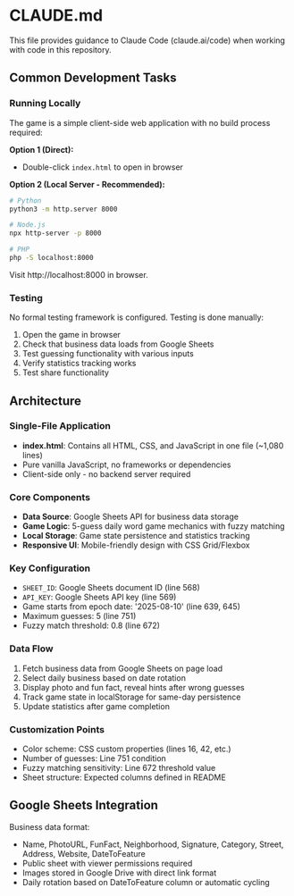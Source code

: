 # CLAUDE.md

This file provides guidance to Claude Code (claude.ai/code) when working with code in this repository.

## Common Development Tasks

### Running Locally
The game is a simple client-side web application with no build process required:

**Option 1 (Direct):**
- Double-click `index.html` to open in browser

**Option 2 (Local Server - Recommended):**
```bash
# Python
python3 -m http.server 8000

# Node.js
npx http-server -p 8000

# PHP
php -S localhost:8000
```

Visit http://localhost:8000 in browser.

### Testing
No formal testing framework is configured. Testing is done manually:
1. Open the game in browser
2. Check that business data loads from Google Sheets
3. Test guessing functionality with various inputs
4. Verify statistics tracking works
5. Test share functionality

## Architecture

### Single-File Application
- **index.html**: Contains all HTML, CSS, and JavaScript in one file (~1,080 lines)
- Pure vanilla JavaScript, no frameworks or dependencies
- Client-side only - no backend server required

### Core Components
- **Data Source**: Google Sheets API for business data storage
- **Game Logic**: 5-guess daily word game mechanics with fuzzy matching
- **Local Storage**: Game state persistence and statistics tracking
- **Responsive UI**: Mobile-friendly design with CSS Grid/Flexbox

### Key Configuration
- `SHEET_ID`: Google Sheets document ID (line 568)
- `API_KEY`: Google Sheets API key (line 569)
- Game starts from epoch date: '2025-08-10' (line 639, 645)
- Maximum guesses: 5 (line 751)
- Fuzzy match threshold: 0.8 (line 672)

### Data Flow
1. Fetch business data from Google Sheets on page load
2. Select daily business based on date rotation
3. Display photo and fun fact, reveal hints after wrong guesses
4. Track game state in localStorage for same-day persistence
5. Update statistics after game completion

### Customization Points
- Color scheme: CSS custom properties (lines 16, 42, etc.)
- Number of guesses: Line 751 condition
- Fuzzy matching sensitivity: Line 672 threshold value
- Sheet structure: Expected columns defined in README

## Google Sheets Integration
Business data format:
- Name, PhotoURL, FunFact, Neighborhood, Signature, Category, Street, Address, Website, DateToFeature
- Public sheet with viewer permissions required
- Images stored in Google Drive with direct link format
- Daily rotation based on DateToFeature column or automatic cycling